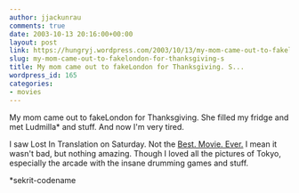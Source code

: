 ```yaml
---
author: jjackunrau
comments: true
date: 2003-10-13 20:16:00+00:00
layout: post
link: https://hungryj.wordpress.com/2003/10/13/my-mom-came-out-to-fakelondon-for-thanksgiving-s/
slug: my-mom-came-out-to-fakelondon-for-thanksgiving-s
title: My mom came out to fakeLondon for Thanksgiving. S...
wordpress_id: 165
categories:
- movies
---
```


My mom came out to fakeLondon for Thanksgiving.  She filled my fridge and met Ludmilla* and stuff.  And now I'm very tired.
  

  
I saw Lost In Translation on Saturday.  Not the [Best. Movie. Ever.](http://www.jackiedirks.blogspot.com/2003_10_01_jackiedirks_archive.html#106558194518992753)  I mean it wasn't bad, but nothing amazing.  Though I loved all the pictures of Tokyo, especially the arcade with the insane drumming games and stuff.
  

  
*sekrit-codename
